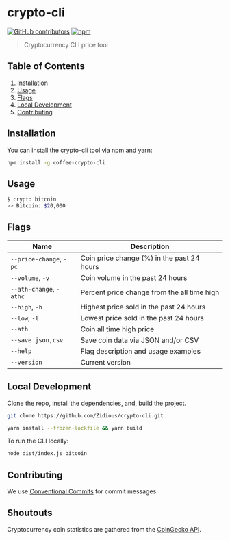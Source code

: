 # crypto-cli

[![GitHub contributors](https://img.shields.io/github/contributors/zidious/crypto-cli)](https://github.com/zidious/crypto-cli/graphs/contributors)
[![npm](https://img.shields.io/npm/dt/coffee-crypto-cli)](https://www.npmjs.com/package/coffee-crypto-cli)

> Cryptocurrency CLI price tool

## Table of Contents

1. [Installation](#installation)
2. [Usage](#usage)
3. [Flags](#flags)
4. [Local Development](#local-development)
5. [Contributing](#contributing)

## Installation

You can install the crypto-cli tool via npm and yarn:

```sh
npm install -g coffee-crypto-cli
```

## Usage

```sh
$ crypto bitcoin
>> Bitcoin: $20,000
```

## Flags

| Name                    | Description                                 |
| ----------------------- | ------------------------------------------- |
| `--price-change`, `-pc` | Coin price change (%) in the past 24 hours  |
| `--volume`, `-v`        | Coin volume in the past 24 hours            |
| `--ath-change`, `-athc` | Percent price change from the all time high |
| `--high`, `-h`          | Highest price sold in the past 24 hours     |
| `--low`, `-l`           | Lowest price sold in the past 24 hours      |
| `--ath`                 | Coin all time high price                    |
| `--save json,csv`       | Save coin data via JSON and/or CSV          |
| `--help`                | Flag description and usage examples         |
| `--version`             | Current version                             |

## Local Development

Clone the repo, install the dependencies, and, build the project.

```sh
git clone https://github.com/Zidious/crypto-cli.git
```

```sh
yarn install --frozen-lockfile && yarn build
```

To run the CLI locally:

```sh
node dist/index.js bitcoin
```

## Contributing

We use [Conventional Commits](https://www.conventionalcommits.org/en/v1.0.0/) for commit messages.

## Shoutouts

Cryptocurrency coin statistics are gathered from the [CoinGecko API](https://www.coingecko.com/en/api/documentation).
